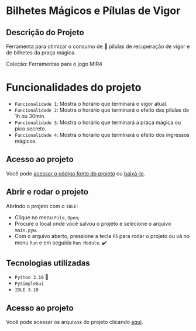 # Bilhetes Mágicos e Pílulas de Vigor 

## Descrição do Projeto

Ferramenta para otimizar o consumo de 💊 pílulas de recuperação de vigor e de bilhetes da praça mágica.<br>

Coleção: Ferramentas para o jogo MIR4

# Funcionalidades do projeto
- `Funcionalidade 1`: Mostra o horário que terminará o vigor atual.
- `Funcionalidade 2`: Mostra o horário que terminará o efeito das pílulas de 1h ou 30min.
- `Funcionalidade 3`: Mostra o horário que terminará a praça mágica ou pico secreto.
- `Funcionalidade 4`: Mostra o horário que terminará o efeito dos ingressos mágicos.

## Acesso ao projeto

Você pode [acessar o código fonte do projeto](https://github.com/eder-projetos-dev/calcular-vigor-mir4) ou [baixá-lo](https://github.com/eder-projetos-dev/calcular-vigor-mir4/archive/refs/heads/main.zip).

## Abrir e rodar o projeto

Abrindo o projeto com o `IDLE`:
- Clique no menu `File`, `Open`;
- Procure o local onde você salvou o projeto e selecione o arquivo `main.pyw`.
- Com o arquivo aberto, pressione a tecla `F5` para rodar o projeto ou vá no menu `Run` e em seguida `Run Module`. :heavy_check_mark:


## Tecnologias utilizadas

- ``Python 3.10`` :snake:
- ``PySimpleGui``
- ``IDLE 3.10``

## Acesso ao projeto
Você pode acessar os arquivos do projeto clicando [aqui](https://github.com/eder-projetos-dev/calcular-vigor-mir4).

